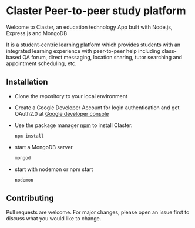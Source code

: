 # Claster Peer-to-peer study platform

Welcome to Claster, an education technology App built with Node.js, Express.js and MongoDB

It is a student-centric learning platform which provides students with an integrated learning experience with peer-to-peer help including class-based QA forum, direct messaging, location sharing, tutor searching and appointment scheduling, etc.

## Installation

- Clone the repository to your local environment

- Create a Google Developer Account for login authentication and get OAuth2.0 at [Google developer console](https://console.developers.google.com/)

- Use the package manager [npm](https://https://www.npmjs.com/) to install Claster.

  ```bash
  npm install
  ```
- start a MongoDB server

  ```bash
  mongod
  ```
- start with nodemon or npm start

  ```bash
  nodemon
  ```

## Contributing
Pull requests are welcome. For major changes, please open an issue first to discuss what you would like to change.
